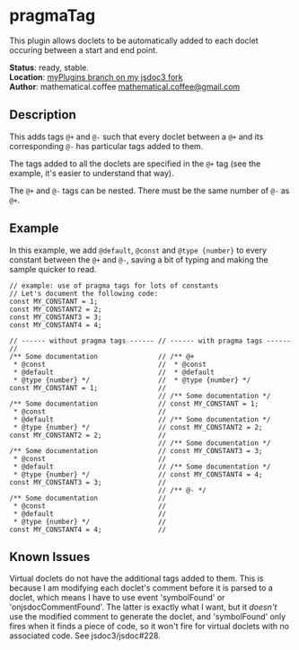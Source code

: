 # pragmaTag
This plugin allows doclets to be automatically added to each doclet occuring between a start and end point.

**Status**: ready, stable.  
**Location**: [myPlugins branch on my jsdoc3 fork](https://github.com/mathematicalcoffee/jsdoc/blob/myPlugins/plugins/pragmaTag.js)  
**Author**: mathematical.coffee <mathematical.coffee@gmail.com>

## Description
This adds tags `@+` and `@-` such that every doclet between a `@+` and its
corresponding `@-` has particular tags added to them.

The tags added to all the doclets are specified in the `@+` tag (see the
example, it's easier to understand that way).

The `@+` and `@-` tags can be nested. There must be the same number of `@-`
as `@+`.

## Example
In this example, we add `@default`, `@const` and `@type {number}` to every
constant between the `@+` and `@-`, saving a bit of typing and making the
sample quicker to read.

    // example: use of pragma tags for lots of constants
    // Let's document the following code:
    const MY_CONSTANT = 1;
    const MY_CONSTANT2 = 2;
    const MY_CONSTANT3 = 3;
    const MY_CONSTANT4 = 4;

    // ------ without pragma tags ------ // ------ with pragma tags ------ //
    /** Some documentation               // /** @+
     * @const                            //  * @const
     * @default                          //  * @default
     * @type {number} */                 //  * @type {number} */
    const MY_CONSTANT = 1;               //
                                         // /** Some documentation */
    /** Some documentation               // const MY_CONSTANT = 1;
     * @const                            //
     * @default                          // /** Some documentation */
     * @type {number} */                 // const MY_CONSTANT2 = 2;
    const MY_CONSTANT2 = 2;              //
                                         // /** Some documentation */
    /** Some documentation               // const MY_CONSTANT3 = 3;
     * @const                            //
     * @default                          // /** Some documentation */
     * @type {number} */                 // const MY_CONSTANT4 = 4;
    const MY_CONSTANT3 = 3;              //
                                         // /** @- */
    /** Some documentation               //
     * @const                            //
     * @default                          //
     * @type {number} */                 //
    const MY_CONSTANT4 = 4;              //

## Known Issues

Virtual doclets do not have the additional tags added to them. This is because
I am modifying each doclet's comment before it is parsed to a doclet, which
means I have to use event 'symbolFound' or 'onjsdocCommentFound'. The latter is
exactly what I want, but it *doesn't* use the modified comment to generate
the doclet, and 'symbolFound' only fires when it finds a piece of code,
so it won't fire for virtual doclets with no associated code. See jsdoc3/jsdoc#228.
